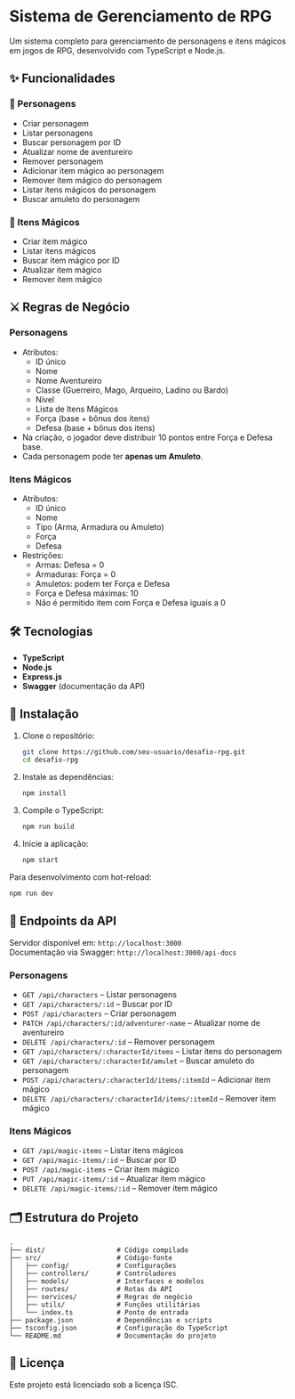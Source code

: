 # Sistema de Gerenciamento de RPG

Um sistema completo para gerenciamento de personagens e itens mágicos em jogos de RPG, desenvolvido com TypeScript e Node.js.

## ✨ Funcionalidades

### 📜 Personagens
- Criar personagem
- Listar personagens
- Buscar personagem por ID
- Atualizar nome de aventureiro
- Remover personagem
- Adicionar item mágico ao personagem
- Remover item mágico do personagem
- Listar itens mágicos do personagem
- Buscar amuleto do personagem

### 🧪 Itens Mágicos
- Criar item mágico
- Listar itens mágicos
- Buscar item mágico por ID
- Atualizar item mágico
- Remover item mágico

## ⚔️ Regras de Negócio

### Personagens
- Atributos:
  - ID único
  - Nome
  - Nome Aventureiro
  - Classe (Guerreiro, Mago, Arqueiro, Ladino ou Bardo)
  - Nível
  - Lista de Itens Mágicos
  - Força (base + bônus dos itens)
  - Defesa (base + bônus dos itens)
- Na criação, o jogador deve distribuir 10 pontos entre Força e Defesa base.
- Cada personagem pode ter **apenas um Amuleto**.

### Itens Mágicos
- Atributos:
  - ID único
  - Nome
  - Tipo (Arma, Armadura ou Amuleto)
  - Força
  - Defesa
- Restrições:
  - Armas: Defesa = 0
  - Armaduras: Força = 0
  - Amuletos: podem ter Força e Defesa
  - Força e Defesa máximas: 10
  - Não é permitido item com Força e Defesa iguais a 0

## 🛠️ Tecnologias

- **TypeScript**
- **Node.js**
- **Express.js**
- **Swagger** (documentação da API)

## 🚀 Instalação

1. Clone o repositório:
   ```bash
   git clone https://github.com/seu-usuario/desafio-rpg.git
   cd desafio-rpg
   ```

2. Instale as dependências:
   ```bash
   npm install
   ```

3. Compile o TypeScript:
   ```bash
   npm run build
   ```

4. Inicie a aplicação:
   ```bash
   npm start
   ```

Para desenvolvimento com hot-reload:
```bash
npm run dev
```

## 📡 Endpoints da API

Servidor disponível em: `http://localhost:3000`  
Documentação via Swagger: `http://localhost:3000/api-docs`

### Personagens
- `GET /api/characters` – Listar personagens
- `GET /api/characters/:id` – Buscar por ID
- `POST /api/characters` – Criar personagem
- `PATCH /api/characters/:id/adventurer-name` – Atualizar nome de aventureiro
- `DELETE /api/characters/:id` – Remover personagem
- `GET /api/characters/:characterId/items` – Listar itens do personagem
- `GET /api/characters/:characterId/amulet` – Buscar amuleto do personagem
- `POST /api/characters/:characterId/items/:itemId` – Adicionar item mágico
- `DELETE /api/characters/:characterId/items/:itemId` – Remover item mágico

### Itens Mágicos
- `GET /api/magic-items` – Listar itens mágicos
- `GET /api/magic-items/:id` – Buscar por ID
- `POST /api/magic-items` – Criar item mágico
- `PUT /api/magic-items/:id` – Atualizar item mágico
- `DELETE /api/magic-items/:id` – Remover item mágico

## 🗂️ Estrutura do Projeto

```
.
├── dist/                  # Código compilado
├── src/                   # Código-fonte
│   ├── config/            # Configurações
│   ├── controllers/       # Controladores
│   ├── models/            # Interfaces e modelos
│   ├── routes/            # Rotas da API
│   ├── services/          # Regras de negócio
│   ├── utils/             # Funções utilitárias
│   └── index.ts           # Ponto de entrada
├── package.json           # Dependências e scripts
├── tsconfig.json          # Configuração do TypeScript
└── README.md              # Documentação do projeto
```

## 📄 Licença

Este projeto está licenciado sob a licença ISC.
